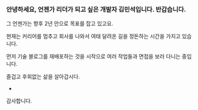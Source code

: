 
### 안녕하세요, 언젠가 리더가 되고 싶은 개발자 김민석입니다. 반갑습니다.

그 언젠가는 향후 2년 안으로 목표를 잡고 있고요.

현재는 커리어를 멈추고 회사를 나와서 여태 달려온 길을 정돈하는 시간을 가지고 있습니다.

먼저 기술 블로그를 재배포하는 것을 시작으로 여러 작업들과 면접을 보러 다니는 중입니다.

즐겁고 후회없는 삶을 살아갑시다.


-

감사합니다.
